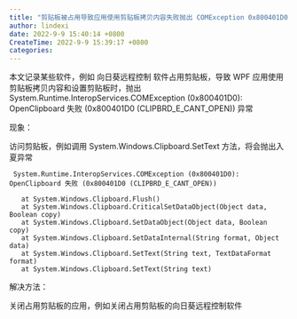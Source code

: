 ```yaml
---
title: "剪贴板被占用导致应用使用剪贴板拷贝内容失败抛出 COMException 0x800401D0 错误"
author: lindexi
date: 2022-9-9 15:40:14 +0800
CreateTime: 2022-9-9 15:39:17 +0800
categories: 
---
```


本文记录某些软件，例如 向日葵远程控制 软件占用剪贴板，导致 WPF 应用使用剪贴板拷贝内容和设置剪贴板时，抛出 System.Runtime.InteropServices.COMException (0x800401D0): OpenClipboard 失败 (0x800401D0 (CLIPBRD_E_CANT_OPEN)) 异常

<!--more-->


<!-- 发布 -->
<!-- 博客 -->

现象：

访问剪贴板，例如调用 System.Windows.Clipboard.SetText 方法，将会抛出入夏异常

```
 System.Runtime.InteropServices.COMException (0x800401D0): OpenClipboard 失败 (0x800401D0 (CLIPBRD_E_CANT_OPEN))

   at System.Windows.Clipboard.Flush()
   at System.Windows.Clipboard.CriticalSetDataObject(Object data, Boolean copy)
   at System.Windows.Clipboard.SetDataObject(Object data, Boolean copy)
   at System.Windows.Clipboard.SetDataInternal(String format, Object data)
   at System.Windows.Clipboard.SetText(String text, TextDataFormat format)
   at System.Windows.Clipboard.SetText(String text)
```

解决方法：

关闭占用剪贴板的应用，例如关闭占用剪贴板的向日葵远程控制软件
